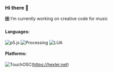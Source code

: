 ### Hi there 👋

🎛️  I’m currently working on creative code for music 

#### Languages: 
![p5.js](https://img.shields.io/badge/-p5.js-000?&logo=p5.js)
![Processing](https://img.shields.io/badge/-Processing-000?&logo=Processing-Foundation)
![LUA](https://img.shields.io/badge/-LUA-000?&logo=LUA)

#### Platforms: 
![TouchOSC](https://img.shields.io/badge/-TouchOSC-gray)(https://hexler.net)
